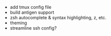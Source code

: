 * add tmux config file
* build antigen support
* zsh autocomplete & syntax highlighting, z, etc.
* theming
* streamline ssh config?
